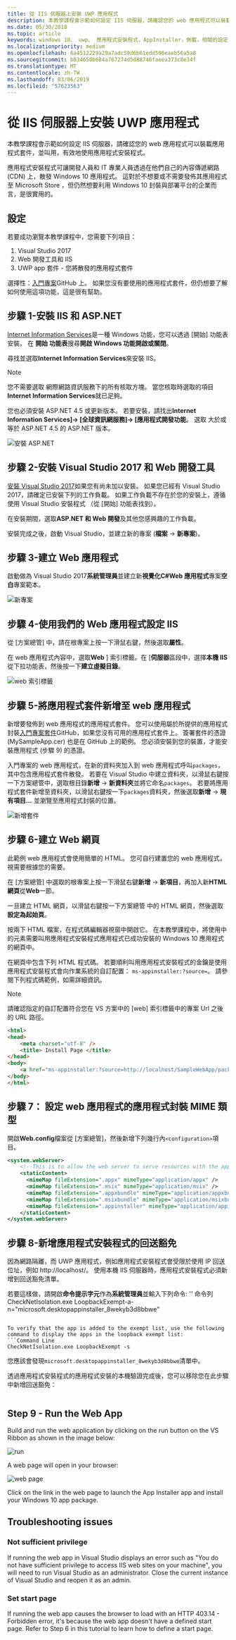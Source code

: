 ```yaml
---
title: 從 IIS 伺服器上安裝 UWP 應用程式
description: 本教學課程會示範如何設定 IIS 伺服器，請確認您的 web 應用程式可以裝載應用程式套件，並叫用，有效地使用應用程式安裝程式。
ms.date: 05/30/2018
ms.topic: article
keywords: windows 10、 uwp、 應用程式安裝程式，AppInstaller，側載，相關的設定 （選擇性） 封裝，IIS 伺服器
ms.localizationpriority: medium
ms.openlocfilehash: 6a4512229a29a7adc59d6b61edd596eaeb56a5a8
ms.sourcegitcommit: b034650b684a767274d5d88746faeea373c8e34f
ms.translationtype: MT
ms.contentlocale: zh-TW
ms.lasthandoff: 03/06/2019
ms.locfileid: "57623563"
---
```

# <a name="install-a-uwp-app-from-an-iis-server"></a>從 IIS 伺服器上安裝 UWP 應用程式

本教學課程會示範如何設定 IIS 伺服器，請確認您的 web 應用程式可以裝載應用程式套件，並叫用，有效地使用應用程式安裝程式。

應用程式安裝程式可讓開發人員和 IT 專業人員透過在他們自己的內容傳遞網路 (CDN) 上，散發 Windows 10 應用程式。 這對於不想要或不需要發佈其應用程式至 Microsoft Store ，但仍然想要利用 Windows 10 封裝與部署平台的企業而言，是很實用的。 

## <a name="setup"></a>設定

若要成功瀏覽本教學課程中，您需要下列項目：

1. Visual Studio 2017  
2. Web 開發工具和 IIS 
3. UWP app 套件 - 您將散發的應用程式套件

選擇性：[入門專案](https://github.com/AppInstaller/MySampleWebApp)GitHub 上。 如果您沒有要使用的應用程式套件，但仍想要了解如何使用這項功能，這是很有幫助。

## <a name="step-1---install-iis-and-aspnet"></a>步驟 1-安裝 IIS 和 ASP.NET 

[Internet Information Services](https://www.iis.net/)是一種 Windows 功能，您可以透過 [開始] 功能表安裝。 在  **開始 功能表**搜尋**開啟 Windows 功能開啟或關閉**。

尋找並選取**Internet Information Services**來安裝 IIS。

> [!NOTE]
> 您不需要選取 網際網路資訊服務下的所有核取方塊。 當您核取時選取的項目**Internet Information Services**就已足夠。

您也必須安裝 ASP.NET 4.5 或更新版本。 若要安裝，請找出**Internet Information Services]-> [全球資訊網服務]-> [應用程式開發功能**。 選取 大於或等於 ASP.NET 4.5 的 ASP.NET 版本。

![安裝 ASP.NET](images/install-asp.png)

## <a name="step-2---install-visual-studio-2017-and-web-development-tools"></a>步驟 2-安裝 Visual Studio 2017 和 Web 開發工具 

[安裝 Visual Studio 2017](https://docs.microsoft.com/visualstudio/install/install-visual-studio)如果您有尚未加以安裝。 如果您已經有 Visual Studio 2017，請確定已安裝下列的工作負載。 如果工作負載不存在於您的安裝上，遵循使用 Visual Studio 安裝程式 （從 [開始] 功能表找到）。  

在安裝期間，選取**ASP.NET 和 Web 開發**及其他您感興趣的工作負載。 

安裝完成之後，啟動 Visual Studio，並建立新的專案 (**檔案** -> **新專案**)。

## <a name="step-3---build-a-web-app"></a>步驟 3-建立 Web 應用程式

啟動做為 Visual Studio 2017**系統管理員**並建立新**視覺化C#Web 應用程式**專案**空白**專案範本。 

![新專案](images/sample-web-app.png)

## <a name="step-4---configure-iis-with-our-web-app"></a>步驟 4-使用我們的 Web 應用程式設定 IIS 

從 [方案總管] 中，請在根專案上按一下滑鼠右鍵，然後選取**屬性**。

在 web 應用程式內容中，選取**Web** ] 索引標籤。在 [**伺服器**區段中，選擇**本機 IIS**從下拉功能表，然後按一下**建立虛擬目錄**。 

![web 索引標籤](images/web-tab.png)

## <a name="step-5---add-an-app-package-to-a-web-application"></a>步驟 5-將應用程式套件新增至 web 應用程式 

新增要發佈到 web 應用程式的應用程式套件。 您可以使用屬於所提供的應用程式封裝[入門專案套件](https://github.com/AppInstaller/MySampleWebApp/tree/master/MySampleWebApp/packages)GitHub，如果您沒有可用的應用程式套件上。 簽署套件的憑證 (MySampleApp.cer) 也是在 GitHub 上的範例。 您必須安裝到您的裝置，才能安裝應用程式 (步驟 9) 的憑證。

入門專案的 web 應用程式，在新的資料夾加入到 web 應用程式呼叫`packages`，其中包含應用程式套件散發。 若要在 Visual Studio 中建立資料夾，以滑鼠右鍵按一下方案總管中，選取根目錄**新增** -> **新資料夾**並將它命名`packages`。 若要將應用程式套件新增至資料夾，以滑鼠右鍵按一下`packages`資料夾，然後選取**新增** -> **現有項目...** 並瀏覽至應用程式封裝的位置。 

![新增套件](images/add-package.png)

## <a name="step-6---create-a-web-page"></a>步驟 6-建立 Web 網頁

此範例 web 應用程式會使用簡單的 HTML。 您可自行建置您的 web 應用程式，視需要根據您的需要。 

在 [方案總管] 中選取的根專案上按一下滑鼠右鍵**新增** -> **新項目**，再加入新**HTML 網頁**從**Web**一節。

一旦建立 HTML 網頁，以滑鼠右鍵按一下方案總管 中的 HTML 網頁，然後選取**設定為起始頁**。  

按兩下 HTML 檔案，在程式碼編輯器視窗中開啟它。 在本教學課程中，將使用中的元素需要叫用應用程式安裝程式應用程式已成功安裝的 Windows 10 應用程式的網頁中。 

在網頁中包含下列 HTML 程式碼。 若要順利叫用應用程式安裝程式的金鑰是使用應用程式安裝程式會向作業系統的自訂配置： `ms-appinstaller:?source=`。 請參閱下列程式碼範例，如需詳細資訊。

> [!NOTE]
> 請確認指定的自訂配置符合您在 VS 方案中的 [web] 索引標籤中的專案 Url 之後的 URL 路徑。
 
```HTML
<html>
<head>
    <meta charset="utf-8" />
    <title> Install Page </title>
</head>
<body>
    <a href="ms-appinstaller:?source=http://localhost/SampleWebApp/packages/MySampleApp.appxbundle"> Install My Sample App</a>
</body>
</html>
```

## <a name="step-7---configure-the-web-app-for-app-package-mime-types"></a>步驟 7： 設定 web 應用程式的應用程式封裝 MIME 類型

開啟**Web.config**檔案從 [方案總管]，然後新增下列幾行內`<configuration>`項目。 

```xml
<system.webServer>
    <!--This is to allow the web server to serve resources with the appropriate file extension-->
    <staticContent>
      <mimeMap fileExtension=".appx" mimeType="application/appx" />
      <mimeMap fileExtension=".msix" mimeType="application/msix" />
      <mimeMap fileExtension=".appxbundle" mimeType="application/appxbundle" />
      <mimeMap fileExtension=".msixbundle" mimeType="application/msixbundle" />
      <mimeMap fileExtension=".appinstaller" mimeType="application/appinstaller" />
    </staticContent>
</system.webServer>
```

## <a name="step-8---add-loopback-exemption-for-app-installer"></a>步驟 8-新增應用程式安裝程式的回送豁免

因為網路隔離，而 UWP 應用程式，例如應用程式安裝程式會受限於使用 IP 回送位址，例如 http://localhost/。 使用本機 IIS 伺服器時，應用程式安裝程式必須新增到回送豁免清單。 

若要這樣做，請開啟**命令提示字元**作為**系統管理員**並輸入下列命令: '' 命令列 CheckNetIsolation.exe LoopbackExempt-a-n="microsoft.desktopappinstaller_8wekyb3d8bbwe"
```

To verify that the app is added to the exempt list, use the following command to display the apps in the loopback exempt list: 
```Command Line
CheckNetIsolation.exe LoopbackExempt -s
```

您應該會發現`microsoft.desktopappinstaller_8wekyb3d8bbwe`清單中。

透過應用程式安裝程式的應用程式安裝的本機驗證完成後，您可以移除您在此步驟中新增回送豁免：

```Command Line CheckNetIsolation.exe LoopbackExempt -d -n="microsoft.desktopappinstaller_8wekyb3d8bbwe"
```

## Step 9 - Run the Web App 

Build and run the web application by clicking on the run button on the VS Ribbon as shown in the image below:

![run](images/run.png)

A web page will open in your browser:

![web page](images/web-page.png)

Click on the link in the web page to launch the App Installer app and install your Windows 10 app package.


## Troubleshooting issues

### Not sufficient privilege 

If running the web app in Visual Studio displays an error such as "You do not have sufficient privilege to access IIS web sites on your machine", you will need to run Visual Studio as an administrator. Close the current instance of Visual Studio and reopen it as an admin.

### Set start page 

If running the web app causes the browser to load with an HTTP 403.14 - Forbidden error, it's because the web app doesn't have a defined start page. Refer to Step 6 in this tutorial to learn how to define a start page.
